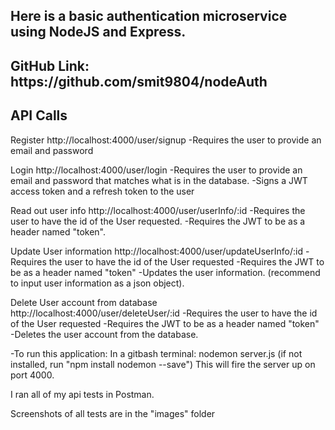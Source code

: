 <h2>Here is a basic authentication microservice using NodeJS and Express.</h2>

<h2>GitHub Link: https://github.com/smit9804/nodeAuth</h2>
<h2> API Calls </h2>

Register
http://localhost:4000/user/signup
-Requires the user to provide an email and password

Login
http://localhost:4000/user/login
-Requires the user to provide an email and password that matches what is in the database.
-Signs a JWT access token and a refresh token to the user 

Read out user info
http://localhost:4000/user/userInfo/:id
-Requires the user to have the id of the User requested.
-Requires the JWT to be as a header named "token".

Update User information
http://localhost:4000/user/updateUserInfo/:id
-Requires the user to have the id of the User requested
-Requires the JWT to be as a header named "token"
-Updates the user information. (recommend to input user information as a json object).

Delete User account from database
http://localhost:4000/user/deleteUser/:id
-Requires the user to have the id of the User requested
-Requires the JWT to be as a header named "token"
-Deletes the user account from the database.

-To run this application:
In a gitbash terminal:
nodemon server.js (if not installed, run "npm install nodemon --save")
This will fire the server up on port 4000.

I ran all of my api tests in Postman.

Screenshots of all tests are in the "images" folder


